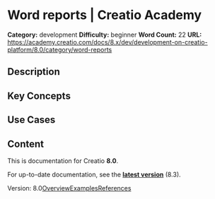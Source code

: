 # Word reports | Creatio Academy

**Category:** development **Difficulty:** beginner **Word Count:** 22 **URL:**
https://academy.creatio.com/docs/8.x/dev/development-on-creatio-platform/8.0/category/word-reports

## Description

## Key Concepts

## Use Cases

## Content

This is documentation for Creatio **8.0**.

For up-to-date documentation, see the
**[latest version](/docs/8.x/dev/development-on-creatio-platform/category/word-reports)**
(8.3).

Version:
8.0[Overview](/docs/8.x/dev/development-on-creatio-platform/8.0/platform-customization/classic-ui/ms-word/overview)[Examples](/docs/8.x/dev/development-on-creatio-platform/8.0/ms-word-examples)[References](/docs/8.x/dev/development-on-creatio-platform/8.0/word-report-references)
